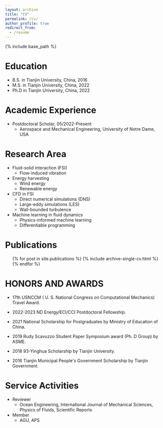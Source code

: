 ```yaml
---
layout: archive
title: "CV"
permalink: /cv/
author_profile: true
redirect_from:
  - /resume
---
```


{% include base_path %}

Education
======
* B.S. in Tianjin University, China, 2016
* M.S. in Tianjin University, China, 2022
* Ph.D in Tianjin University, China, 2022

Academic Experience
======
* Postdoctoral Scholar, 05/2022-Present
  * Aerospace and Mechanical Engineering, University of Notre Dame, USA


  
Research Area
======
* Fluid-solid interaction (FSI)
  * Flow-induced vibration 
* Energy harvesting
  * Wind energy
  * Renewable energy
* CFD in FSI
  * Direct numerical simulations (DNS)
  * Large-eddy simulations (LES)
  * Wall-bounded turbulence
* Machine learning in fluid dynamics
  * Physics-informed machine learning
  * Differentiable programming

Publications
======
  <ul>{% for post in site.publications %}
    {% include archive-single-cv.html %}
  {% endfor %}</ul>
  
<!-- Talks
======
  <ul>{% for post in site.talks %}
    {% include archive-single-talk-cv.html %}
  {% endfor %}</ul> -->
  
<!-- Teaching
======
  <ul>{% for post in site.teaching %}
    {% include archive-single-cv.html %}
  {% endfor %}</ul> -->

HONORS AND AWARDS
======
* 17th USNCCM ( U. S. National Congress on Computational Mechanics) Travel Award.

* 2022-2023 ND Energy/ECI/CCI Postdoctoral Fellowship.

* 2021 National Scholarship for Postgraduates by Ministry of Education of China.

* 2019 Rudy Scavuzzo Student Paper Symposium award (Ph. D Group) by ASME.

* 2018 93-Yinghua Scholarship by Tianjin University.

* 2016 Tianjin Municipal People's Government Scholarship by Tianjin Government.
  
Service  Activities
======
* Reviewer
  * Ocean Engineering, International Journal of Mechanical Sciences, Physics of Fluids, Scientific Reports
* Member
  * AGU, APS
